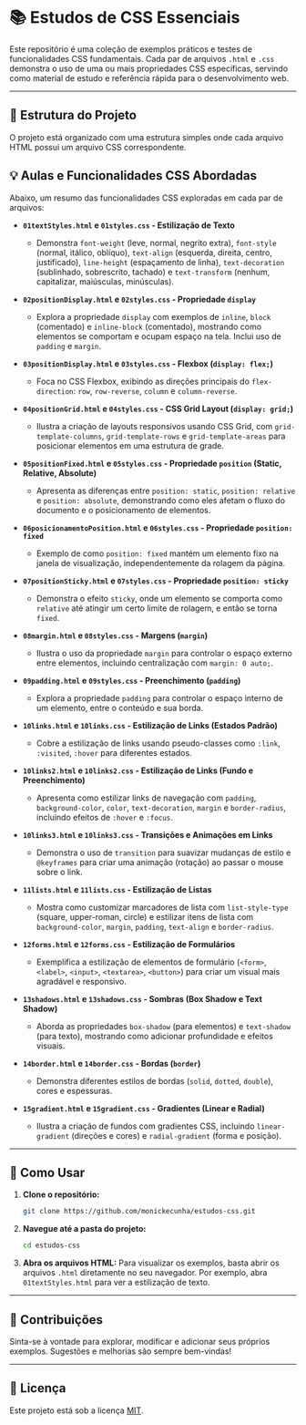 # 📚 Estudos de CSS Essenciais

Este repositório é uma coleção de exemplos práticos e testes de funcionalidades CSS fundamentais. Cada par de arquivos `.html` e `.css` demonstra o uso de uma ou mais propriedades CSS específicas, servindo como material de estudo e referência rápida para o desenvolvimento web.

---

## 📁 Estrutura do Projeto

O projeto está organizado com uma estrutura simples onde cada arquivo HTML possui um arquivo CSS correspondente.

## 💡 Aulas e Funcionalidades CSS Abordadas

Abaixo, um resumo das funcionalidades CSS exploradas em cada par de arquivos:

* **`01textStyles.html` e `01styles.css` - Estilização de Texto**
    * Demonstra `font-weight` (leve, normal, negrito extra), `font-style` (normal, itálico, oblíquo), `text-align` (esquerda, direita, centro, justificado), `line-height` (espaçamento de linha), `text-decoration` (sublinhado, sobrescrito, tachado) e `text-transform` (nenhum, capitalizar, maiúsculas, minúsculas).

* **`02positionDisplay.html` e `02styles.css` - Propriedade `display`**
    * Explora a propriedade `display` com exemplos de `inline`, `block` (comentado) e `inline-block` (comentado), mostrando como elementos se comportam e ocupam espaço na tela. Inclui uso de `padding` e `margin`.

* **`03positionDisplay.html` e `03styles.css` - Flexbox (`display: flex;`)**
    * Foca no CSS Flexbox, exibindo as direções principais do `flex-direction`: `row`, `row-reverse`, `column` e `column-reverse`.

* **`04positionGrid.html` e `04styles.css` - CSS Grid Layout (`display: grid;`)**
    * Ilustra a criação de layouts responsivos usando CSS Grid, com `grid-template-columns`, `grid-template-rows` e `grid-template-areas` para posicionar elementos em uma estrutura de grade.

* **`05positionFixed.html` e `05styles.css` - Propriedade `position` (Static, Relative, Absolute)**
    * Apresenta as diferenças entre `position: static`, `position: relative` e `position: absolute`, demonstrando como eles afetam o fluxo do documento e o posicionamento de elementos.

* **`06posicionamentoPosition.html` e `06styles.css` - Propriedade `position: fixed`**
    * Exemplo de como `position: fixed` mantém um elemento fixo na janela de visualização, independentemente da rolagem da página.

* **`07positionSticky.html` e `07styles.css` - Propriedade `position: sticky`**
    * Demonstra o efeito `sticky`, onde um elemento se comporta como `relative` até atingir um certo limite de rolagem, e então se torna `fixed`.

* **`08margin.html` e `08styles.css` - Margens (`margin`)**
    * Ilustra o uso da propriedade `margin` para controlar o espaço externo entre elementos, incluindo centralização com `margin: 0 auto;`.

* **`09padding.html` e `09styles.css` - Preenchimento (`padding`)**
    * Explora a propriedade `padding` para controlar o espaço interno de um elemento, entre o conteúdo e sua borda.

* **`10links.html` e `10links.css` - Estilização de Links (Estados Padrão)**
    * Cobre a estilização de links usando pseudo-classes como `:link`, `:visited`, `:hover` para diferentes estados.

* **`10links2.html` e `10links2.css` - Estilização de Links (Fundo e Preenchimento)**
    * Apresenta como estilizar links de navegação com `padding`, `background-color`, `color`, `text-decoration`, `margin` e `border-radius`, incluindo efeitos de `:hover` e `:focus`.

* **`10links3.html` e `10links3.css` - Transições e Animações em Links**
    * Demonstra o uso de `transition` para suavizar mudanças de estilo e `@keyframes` para criar uma animação (rotação) ao passar o mouse sobre o link.

* **`11lists.html` e `11lists.css` - Estilização de Listas**
    * Mostra como customizar marcadores de lista com `list-style-type` (square, upper-roman, circle) e estilizar itens de lista com `background-color`, `margin`, `padding`, `text-align` e `border-radius`.

* **`12forms.html` e `12forms.css` - Estilização de Formulários**
    * Exemplifica a estilização de elementos de formulário (`<form>`, `<label>`, `<input>`, `<textarea>`, `<button>`) para criar um visual mais agradável e responsivo.

* **`13shadows.html` e `13shadows.css` - Sombras (Box Shadow e Text Shadow)**
    * Aborda as propriedades `box-shadow` (para elementos) e `text-shadow` (para texto), mostrando como adicionar profundidade e efeitos visuais.

* **`14border.html` e `14border.css` - Bordas (`border`)**
    * Demonstra diferentes estilos de bordas (`solid`, `dotted`, `double`), cores e espessuras.

* **`15gradient.html` e `15gradient.css` - Gradientes (Linear e Radial)**
    * Ilustra a criação de fundos com gradientes CSS, incluindo `linear-gradient` (direções e cores) e `radial-gradient` (forma e posição).

---

## 🚀 Como Usar

1.  **Clone o repositório:**
    ```bash
    git clone https://github.com/monickecunha/estudos-css.git
    ```
2.  **Navegue até a pasta do projeto:**
    ```bash
    cd estudos-css
    ```
3.  **Abra os arquivos HTML:**
    Para visualizar os exemplos, basta abrir os arquivos `.html` diretamente no seu navegador. Por exemplo, abra `01textStyles.html` para ver a estilização de texto.

---

## 🤝 Contribuições

Sinta-se à vontade para explorar, modificar e adicionar seus próprios exemplos. Sugestões e melhorias são sempre bem-vindas!

---

## 📄 Licença

Este projeto está sob a licença [MIT](https://opensource.org/licenses/MIT).
